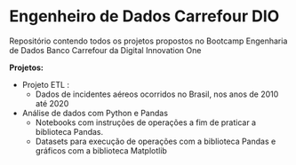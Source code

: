 # Engenheiro de Dados Carrefour DIO
Repositório contendo todos os projetos propostos no Bootcamp Engenharia de Dados Banco Carrefour da Digital Innovation One

 **Projetos:**

 - Projeto ETL	: 
	 - Dados de incidentes aéreos ocorridos no Brasil, nos anos de 2010 até 2020
 - Análise de dados com Python e Pandas
	 - Notebooks com instruções de operações a fim de praticar a biblioteca Pandas. 
	 - Datasets para execução de operações com a biblioteca Pandas e gráficos com a biblioteca Matplotlib
